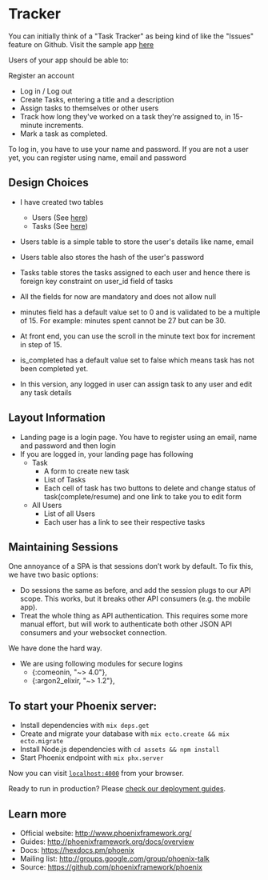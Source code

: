 # Tracker
You can initially think of a "Task Tracker" as being kind of like the "Issues" feature on Github. Visit the sample app [here](http://tasks1.purneshdixit.stream)

Users of your app should be able to:

Register an account
- Log in / Log out
- Create Tasks, entering a title and a description
- Assign tasks to themselves or other users
- Track how long they've worked on a task they're assigned to, in 15-minute increments.
- Mark a task as completed.

To log in, you have to use your name and password. If you are not a user yet, you can register using name, email and password

## Design Choices
- I have created two tables
  - Users (See [here](priv/repo/migrations/20180403220113_create_users.exs))
  - Tasks (See [here](priv/repo/migrations/20180403220514_create_tasks.exs))

- Users table is a simple table to store the user's details like name, email
- Users table also stores the hash of the user's password
- Tasks table stores the tasks assigned to each user and hence there is foreign key constraint on user_id field of tasks
- All the fields for now are mandatory and does not allow null
- minutes field has a default value set to 0 and is validated to be a multiple of 15. For example: minutes spent cannot be 27 but can be 30.
- At front end, you can use the scroll in the minute text box for increment in step of 15.
- is_completed has a default value set to false which means task has not been completed yet.

- In this version, any logged in user can assign task to any user and edit any task details

## Layout Information
- Landing page is a login page. You have to register using an email, name and password and then login
- If you are logged in, your landing page has following
  - Task
    - A form to create new task
    - List of Tasks
    - Each cell of task has two buttons to delete and change status of task(complete/resume) and one link to take you to edit form
  - All Users
    - List of all Users
    - Each user has a link to see their respective tasks

## Maintaining Sessions
One annoyance of a SPA is that sessions don’t work by default. To fix this, we have two basic options:
- Do sessions the same as before, and add the session plugs to our API scope. This works, but it breaks other API consumers (e.g. the mobile app).
- Treat the whole thing as API authentication. This requires some more manual effort, but will work to authenticate both other JSON API consumers and your websocket connection.

We have done the hard way.

- We are using following modules for secure logins
  - {:comeonin, "~> 4.0"},
  - {:argon2_elixir, "~> 1.2"},

## To start your Phoenix server:

  * Install dependencies with `mix deps.get`
  * Create and migrate your database with `mix ecto.create && mix ecto.migrate`
  * Install Node.js dependencies with `cd assets && npm install`
  * Start Phoenix endpoint with `mix phx.server`

Now you can visit [`localhost:4000`](http://localhost:4000) from your browser.

Ready to run in production? Please [check our deployment guides](http://www.phoenixframework.org/docs/deployment).

## Learn more

  * Official website: http://www.phoenixframework.org/
  * Guides: http://phoenixframework.org/docs/overview
  * Docs: https://hexdocs.pm/phoenix
  * Mailing list: http://groups.google.com/group/phoenix-talk
  * Source: https://github.com/phoenixframework/phoenix
